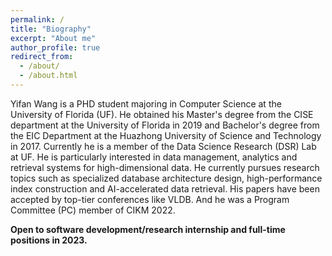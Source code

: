 ```yaml
---
permalink: /
title: "Biography"
excerpt: "About me"
author_profile: true
redirect_from: 
  - /about/
  - /about.html
---
```


Yifan Wang is a PHD student majoring in Computer Science at the University of Florida (UF). He obtained his Master's degree from the CISE department at the University of Florida in 2019 and Bachelor's degree from the EIC Department at the Huazhong University of Science and Technology in 2017. Currently he is a member of the Data Science Research (DSR) Lab at UF. He is particularly interested in  data management, analytics and retrieval systems for high-dimensional data. He currently pursues research topics such as specialized database architecture design, high-performance index construction and AI-accelerated data retrieval. His papers have been accepted by top-tier conferences like VLDB. And he was a Program Committee (PC) member of CIKM 2022.

**Open to software development/research internship and full-time positions in 2023.**
